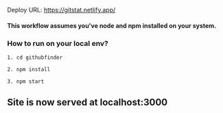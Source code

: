 Deploy URL: https://gitstat.netlify.app/

#### This workflow assumes you've node and npm installed on your system. 

### How to run on your local env? 

```1. cd githubfinder```

```2. npm install```

```3. npm start```

## Site is now served at localhost:3000
